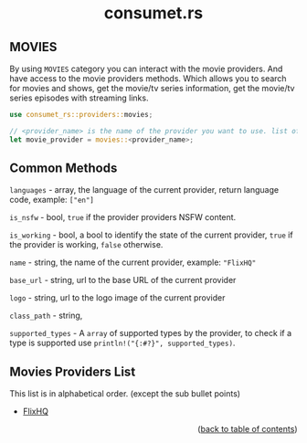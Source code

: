 <h1 align="center">consumet.rs</h1>

<h2>MOVIES</h2>

By using `MOVIES` category you can interact with the movie providers. And have access to the movie providers methods. Which allows you to search for movies and shows, get the movie/tv series information, get the movie/tv series episodes with streaming links.

```rust
use consumet_rs::providers::movies;

// <provider_name> is the name of the provider you want to use. list of the providers is below.
let movie_provider = movies::<provider_name>;
```

## Common Methods

``languages`` - array, the language of the current provider, return language code, example: ``["en"]``

``is_nsfw`` - bool, ``true`` if the provider providers NSFW content.

``is_working`` - bool, a bool to identify the state of the current provider, ``true`` if the provider is working, ``false`` otherwise. 

``name`` - string, the name of the current provider, example: ``"FlixHQ"``

``base_url`` - string, url to the base URL of the current provider

``logo`` - string, url to the logo image of the current provider

``class_path`` - string,

``supported_types`` - A ``array`` of supported types by the provider, to check if a type is supported use  ``println!("{:#?}", supported_types)``.
  

## Movies Providers List
This list is in alphabetical order. (except the sub bullet points)

- [FlixHQ](../providers/flixhq.md)

<p align="end">(<a href="https://github.com/consumet-rs/consumet.rs/blob/main/docs">back to table of contents</a>)</p>
